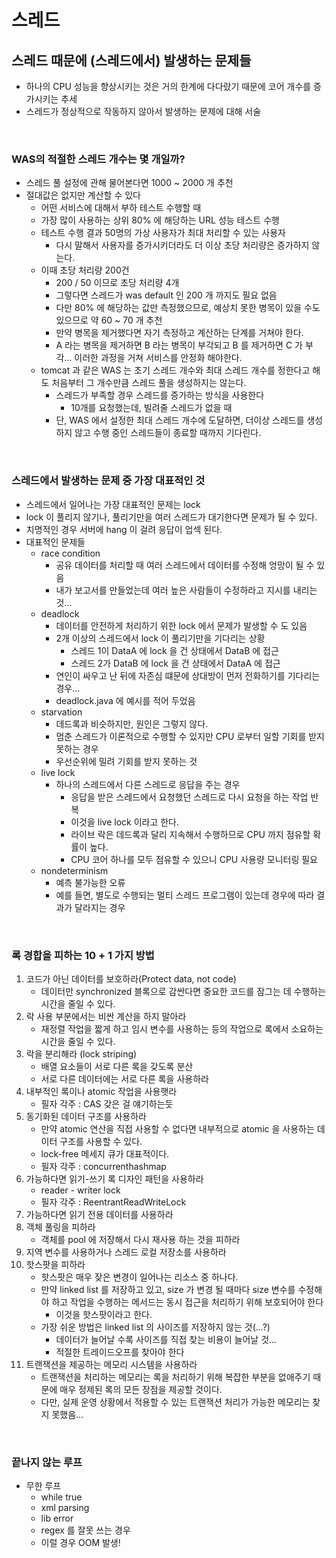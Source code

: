 # 스레드

## 스레드 때문에 (스레드에서) 발생하는 문제들
- 하나의 CPU 성능을 향상시키는 것은 거의 한계에 다다랐기 때문에 코어 개수를 증가시키는 추세
- 스레드가 정상적으로 작동하지 않아서 발생하는 문제에 대해 서술

<br />

### WAS의 적절한 스레드 개수는 몇 개일까?
- 스레드 풀 설정에 관해 물어본다면 1000 ~ 2000 개 추천
- 절대값은 없지만 계산할 수 있다
  - 어떤 서비스에 대해서 부하 테스트 수행할 때
  - 가장 많이 사용하는 상위 80% 에 해당하는 URL 성능 테스트 수행
  - 테스트 수행 결과 50명의 가상 사용자가 최대 처리할 수 있는 사용자
    - 다시 말해서 사용자를 증가시키더라도 더 이상 초당 처리량은 증가하지 않는다.
  - 이때 초당 처리량 200건
    - 200 / 50 이므로 초당 처리량 4개
    - 그렇다면 스레드가 was default 인 200 개 까지도 필요 없음
    - 다만 80% 에 해당하는 값만 측정했으므로, 예상치 못한 병목이 있을 수도 있으므로 약 60 ~ 70 개 추천
    - 만약 병목을 제거했다면 자기 측정하고 계산하는 단계를 거쳐야 한다.
    - A 라는 병목을 제거하면 B 라는 병목이 부각되고 B 를 제거하면 C 가 부각... 이러한 과정을 거쳐 서비스를 안정화 해야한다.
  - tomcat 과 같은 WAS 는 초기 스레드 개수와 최대 스레드 개수를 정한다고 해도 처음부터 그 개수만큼 스레드 풀을 생성하지는 않는다.
    - 스레드가 부족할 경우 스레드를 증가하는 방식을 사용한다
      - 10개를 요청했는데, 빌려줄 스레드가 없을 때
    - 단, WAS 에서 설정한 최대 스레드 개수에 도달하면, 더이상 스레드를 생성하지 않고 수행 중인 스레드들이 종료할 때까지 기다린다.

<br />

### 스레드에서 발생하는 문제 중 가장 대표적인 것
- 스레드에서 일어나는 가장 대표적인 문제는 lock
- lock 이 풀리지 않기나, 풀리기만을 여러 스레드가 대기한다면 문제가 될 수 있다.
- 치명적인 경우 서버에 hang 이 걸려 응답이 업섹 된다.
- 대표적인 문제들
  - race condition
    - 공유 데이터를 처리할 때 여러 스레드에서 데이터를 수정해 엉망이 될 수 있음
    - 내가 보고서를 만들었는데 여러 높은 사람들이 수정하라고 지시를 내리는 것...
  - deadlock
    - 데이터를 안전하게 처리하기 위한 lock 에서 문제가 발생할 수 도 있음
    - 2개 이상의 스레드에서 lock 이 풀리기만을 기다리는 상황
      - 스레드 1이 DataA 에 lock 을 건 상태에서 DataB 에 접근
      - 스레드 2가 DataB 에 lock 을 건 상태에서 DataA 에 접근
    - 연인이 싸우고 난 뒤에 자존심 떄문에 상대방이 먼저 전화하기를 기다리는 경우...
    - deadlock.java 에 예시를 적어 두었음
  - starvation
    - 데드록과 비슷하지만, 원인은 그렇지 않다.
    - 멈춘 스레드가 이론적으로 수행할 수 있지만 CPU 로부터 일할 기회를 받지 못하는 경우
    - 우선순위에 밀려 기회를 받지 못하는 것
  - live lock
    - 하나의 스레드에서 다른 스레드로 응답을 주는 경우
      - 응답을 받은 스레드에서 요청했던 스레드로 다시 요청을 하는 작업 반복
      - 이것을 live lock 이라고 한다.
      - 라이브 락은 데드록과 달리 지속해서 수행하므로 CPU 까지 점유할 확률이 높다.
      - CPU 코어 하나를 모두 점유할 수 있으니 CPU 사용량 모니터링 필요
  - nondeterminism
    - 예측 불가능한 오류
    - 예를 들면, 별도로 수행되는 멀티 스레드 프로그램이 있는데 경우에 따라 결과가 달라지는 경우

<br />

### 록 경합을 피하는 10 + 1 가지 방법
1. 코드가 아닌 데이터를 보호하라(Protect data, not code)
   - 데이터만 synchronized 블록으로 감싼다면 중요한 코드를 잠그는 데 수행하는 시간을 줄일 수 있다.
2. 락 사용 부분에서는 비싼 계산을 하지 말아라
   - 재정렬 작업을 짧게 하고 임시 변수를 사용하는 등의 작업으로 록에서 소요하는 시간을 줄일 수 있다.
3. 락을 분리해라 (lock striping)
   - 배열 요소들이 서로 다른 록을 갖도록 분산
   - 서로 다른 데이터에는 서로 다른 록을 사용하라
4. 내부적인 록이나 atomic 작업을 사용햇라
   - 필자 각주 : CAS 갖은 걸 얘기하는듯
5. 동기화된 데이터 구조를 사용하라
   - 만약 atomic 연산을 직접 사용할 수 없다면 내부적으로 atomic 을 사용하는 데이터 구조를 사용할 수 있다.
   - lock-free 메세지 큐가 대표적이다.
   - 필자 각주 : concurrenthashmap
6. 가능하다면 읽기-쓰기 록 디자인 패턴을 사용하라
   - reader - writer lock
   - 필자 각주 : ReentrantReadWriteLock
7. 가능하다면 읽기 전용 데이터를 사용하라
8. 객체 풀링을 피하라
   - 객체를 pool 에 저장해서 다시 재사용 하는 것을 피하라
9. 지역 변수를 사용하거나 스레드 로컬 저장소를 사용하라
10. 핫스팟을 피하라
    - 핫스팟은 매우 잦은 변경이 일어나는 리소스 중 하나다.
    - 만약 linked list 를 저장하고 있고, size 가 변경 될 때마다 size 변수를 수정해야 하고 작업을 수행하는 메서드는 동시 접근을 처리하기 위해 보호되어야 한다
      - 이것을 핫스팟이라고 한다.
    - 가장 쉬운 방법은 linked list 의 사이즈를 저장하지 않는 것(...?)
      - 데이터가 늘어날 수록 사이즈를 직접 찾는 비용이 늘어날 것...
      - 적절한 트레이드오프를 찾아야 한다
11. 트랜잭션을 제공하는 메모리 시스템을 사용하라
    - 트랜잭션을 처리하는 메모리는 록을 처리하기 위해 복잡한 부분을 없애주기 때문에 매우 정제된 록의 모든 장점을 제공할 것이다.
    - 다만, 실제 운영 상황에서 적용할 수 있는 트랜잭션 처리가 가능한 메모리는 찾지 못했음...

<br />

### 끝나지 않는 루프
- 무한 루프
  - while true
  - xml parsing
  - lib error
  - regex 를 잘못 쓰는 경우
  - 이럴 경우 OOM 발생!